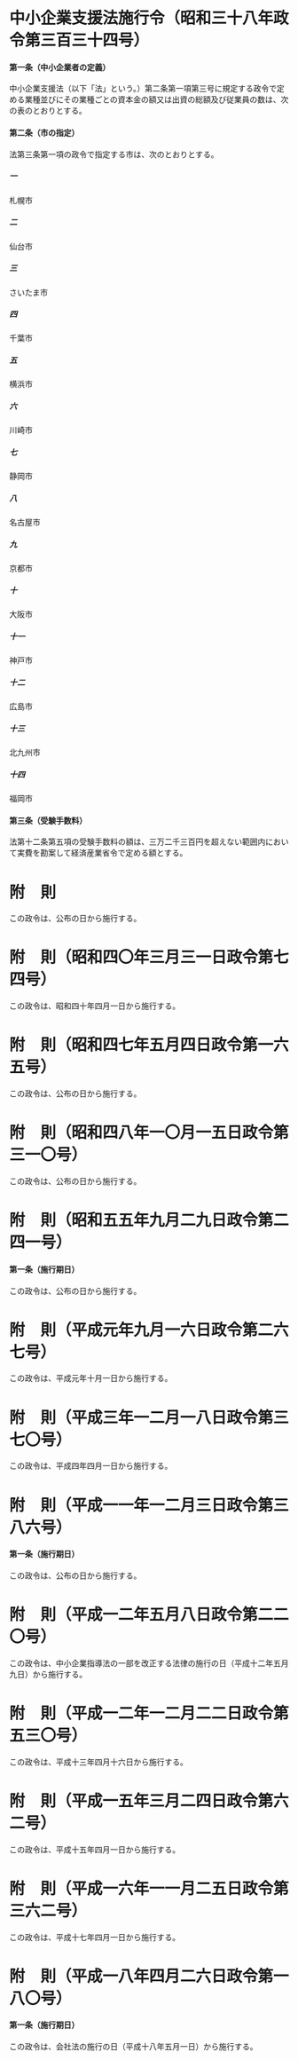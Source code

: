 # 中小企業支援法施行令（昭和三十八年政令第三百三十四号）
#### 第一条（中小企業者の定義）
中小企業支援法（以下「法」という。）第二条第一項第三号に規定する政令で定める業種並びにその業種ごとの資本金の額又は出資の総額及び従業員の数は、次の表のとおりとする。
#### 第二条（市の指定）
法第三条第一項の政令で指定する市は、次のとおりとする。
##### 一
札幌市
##### 二
仙台市
##### 三
さいたま市
##### 四
千葉市
##### 五
横浜市
##### 六
川崎市
##### 七
静岡市
##### 八
名古屋市
##### 九
京都市
##### 十
大阪市
##### 十一
神戸市
##### 十二
広島市
##### 十三
北九州市
##### 十四
福岡市
#### 第三条（受験手数料）
法第十二条第五項の受験手数料の額は、三万二千三百円を超えない範囲内において実費を勘案して経済産業省令で定める額とする。
# 附　則
この政令は、公布の日から施行する。
# 附　則（昭和四〇年三月三一日政令第七四号）
この政令は、昭和四十年四月一日から施行する。
# 附　則（昭和四七年五月四日政令第一六五号）
この政令は、公布の日から施行する。
# 附　則（昭和四八年一〇月一五日政令第三一〇号）
この政令は、公布の日から施行する。
# 附　則（昭和五五年九月二九日政令第二四一号）
#### 第一条（施行期日）
この政令は、公布の日から施行する。
# 附　則（平成元年九月一六日政令第二六七号）
この政令は、平成元年十月一日から施行する。
# 附　則（平成三年一二月一八日政令第三七〇号）
この政令は、平成四年四月一日から施行する。
# 附　則（平成一一年一二月三日政令第三八六号）
#### 第一条（施行期日）
この政令は、公布の日から施行する。
# 附　則（平成一二年五月八日政令第二二〇号）
この政令は、中小企業指導法の一部を改正する法律の施行の日（平成十二年五月九日）から施行する。
# 附　則（平成一二年一二月二二日政令第五三〇号）
この政令は、平成十三年四月十六日から施行する。
# 附　則（平成一五年三月二四日政令第六二号）
この政令は、平成十五年四月一日から施行する。
# 附　則（平成一六年一一月二五日政令第三六二号）
この政令は、平成十七年四月一日から施行する。
# 附　則（平成一八年四月二六日政令第一八〇号）
#### 第一条（施行期日）
この政令は、会社法の施行の日（平成十八年五月一日）から施行する。
